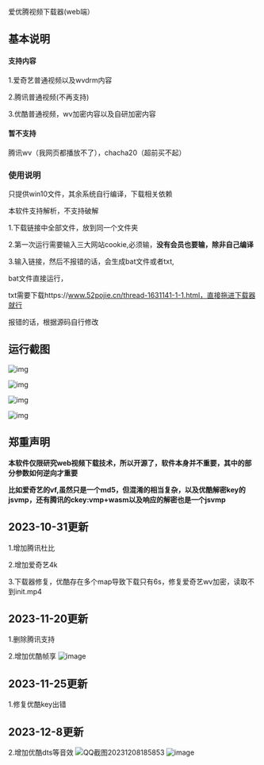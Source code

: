 爱优腾视频下载器(web端）

## 基本说明

#### 支持内容

1.爱奇艺普通视频以及wvdrm内容

2.腾讯普通视频(不再支持)

3.优酷普通视频，wv加密内容以及自研加密内容

#### 暂不支持

腾讯wv（我网页都播放不了），chacha20（超前买不起）

### 使用说明

只提供win10文件，其余系统自行编译，下载相关依赖

本软件支持解析，不支持破解

1.下载链接中全部文件，放到同一个文件夹

2.第一次运行需要输入三大网站cookie,必须输，**没有会员也要输，除非自己编译**

3.输入链接，然后不报错的话，会生成bat文件或者txt,

bat文件直接运行，

txt需要下载https://www.52pojie.cn/thread-1631141-1-1.html，直接拖进下载器就行

报错的话，根据源码自行修改

## 运行截图

![img](https://s3.ananas.chaoxing.com/sv-w8/doc/c9/08/85/36834fabf123a4ce08f07dfc736d9d50/thumb/1.png)

![img](https://s3.ananas.chaoxing.com/sv-w8/doc/c9/08/85/36834fabf123a4ce08f07dfc736d9d50/thumb/2.png)

![img](https://s3.ananas.chaoxing.com/sv-w8/doc/c9/08/85/36834fabf123a4ce08f07dfc736d9d50/thumb/3.png)

![img](https://s3.ananas.chaoxing.com/sv-w8/doc/c9/08/85/36834fabf123a4ce08f07dfc736d9d50/thumb/4.png)

## 郑重声明

**本软件仅限研究web视频下载技术，所以开源了，软件本身并不重要，其中的部分参数如何逆向才重要**

**比如爱奇艺的vf,虽然只是一个md5，但混淆的相当复杂，以及优酷解密key的jsvmp，还有腾讯的ckey:vmp+wasm以及响应的解密也是一个jsvmp**



## 2023-10-31更新

1.增加腾讯杜比

2.增加爱奇艺4k

3.下载器修复，优酷存在多个map导致下载只有6s，修复爱奇艺wv加密，读取不到init.mp4
## 2023-11-20更新
1.删除腾讯支持

2.增加优酷帧享
![image](https://github.com/Tontonnow/ttt/assets/122251963/199b9f19-399a-48b7-af0d-37cc44d4c4ed)

## 2023-11-25更新
1.修复优酷key出错
## 2023-12-8更新
2.增加优酷dts等音效
![QQ截图20231208185853](https://github.com/Tontonnow/ttt/assets/122251963/34cf85a4-18e4-4177-a07a-c57e9dc6303a)
![image](https://github.com/Tontonnow/ttt/assets/122251963/efb5746c-33df-48cc-9077-fb93f45e8975)


